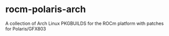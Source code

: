 # rocm-polaris-arch
A collection of Arch Linux PKGBUILDS for the ROCm platform with patches for Polaris/GFX803
